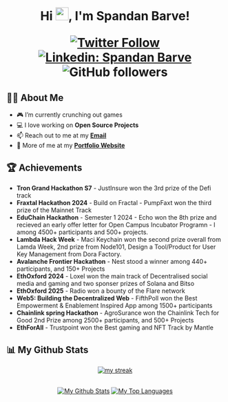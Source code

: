 
<h1 align="center">Hi <img src="https://raw.githubusercontent.com/MartinHeinz/MartinHeinz/master/wave.gif" width="30px" height="30px">, I'm Spandan Barve!

[![Twitter Follow](https://img.shields.io/badge/follow-%40marsian83-1DA1F2?logo=twitter&style=social)](https://twitter.com/marsian83)
[![Linkedin: Spandan Barve](https://img.shields.io/badge/-Spandan-blue?style=flat-square&logo=Linkedin&logoColor=white&link=https://www.linkedin.com/in/marsian83/)](https://www.linkedin.com/in/marsian83/)
![GitHub followers](https://img.shields.io/github/followers/marsian83?label=Follow&style=social)


 ## 🙋‍♂️ About Me
- 🎮 I’m currently crunching out games
- 💻 I love working on **Open Source Projects**
- 📫 Reach out to me at my **<a href="mailto:contact@marsian.dev">Email</a>**
- 🧑 More of me at my **[Portfolio Website](marsian.dev)**

## 🏆 Achievements

- **Tron Grand Hackathon S7** - JustInsure won the 3rd prize of the Defi track
- **Fraxtal Hackathon 2024** - Build on Fractal - PumpFaxt won the third prize of the Mainnet Track
- **EduChain Hackathon** - Semester 1 2024 - Echo won the 8th prize and recieved an early offer letter for Open Campus Incubator Programn - I among 4500+ participants and 500+ projects.
- **Lambda Hack Week** - Maci Keychain won the second prize overall from Lamda Week, 2nd prize from Node101, Design a Tool/Product for User Key Management from Dora Factory.
- **Avalanche Frontier Hackathon** - Nest stood a winner among 440+ participants, and 150+ Projects
- **EthOxford 2024** - Loxel won the main track of Decentralised social media and gaming and two sponser prizes of Solana and Bitso
- **EthOxford 2025** - Radio won a bounty of the Flare network
- **Web5: Building the Decentralized Web** - FifthPoll won the Best Empowerment & Enablement Inspired App among 1500+ participants
- **Chainlink spring Hackathon** - AgroSurance won the Chainlink Tech for Good 2nd Prize among 2500+ participants, and 500+ Projects
- **EthForAll** - Trustpoint won the Best gaming and NFT Track by Mantle
 

## 📊 My Github Stats
 
<p align="center">
    <a href="https://github.com/marsian83/github-readme-streak-stats">
        <img title="🔥 Get streak stats for your profile at git.io/streak-stats" alt="my streak" src="https://github-readme-streak-stats.herokuapp.com/?user=marsian83&theme=black-ice&hide_border=true&stroke=0000&background=060A0CD0"/>
    </a>
</p>
 
<div align="center">


  <br/>
    <a href="https://github.com/marsian83/github-readme-stats"><img alt="My Github Stats" src="https://github-readme-stats.vercel.app/api?username=marsian83&show_icons=true&count_private=true&theme=react&hide_border=true&bg_color=0D1117" /></a>
  <a href="https://github.com/marsian83/github-readme-stats"><img alt="My Top Languages" src="https://github-readme-stats.vercel.app/api/top-langs/?username=marsian83&langs_count=8&count_private=true&layout=compact&theme=react&hide_border=true&bg_color=0D1117" /></a>
